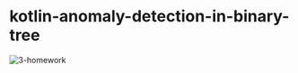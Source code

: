 # kotlin-anomaly-detection-in-binary-tree

![3-homework](https://user-images.githubusercontent.com/36104238/119051917-7f96fa80-b9cc-11eb-8277-9fe230888a96.gif)

